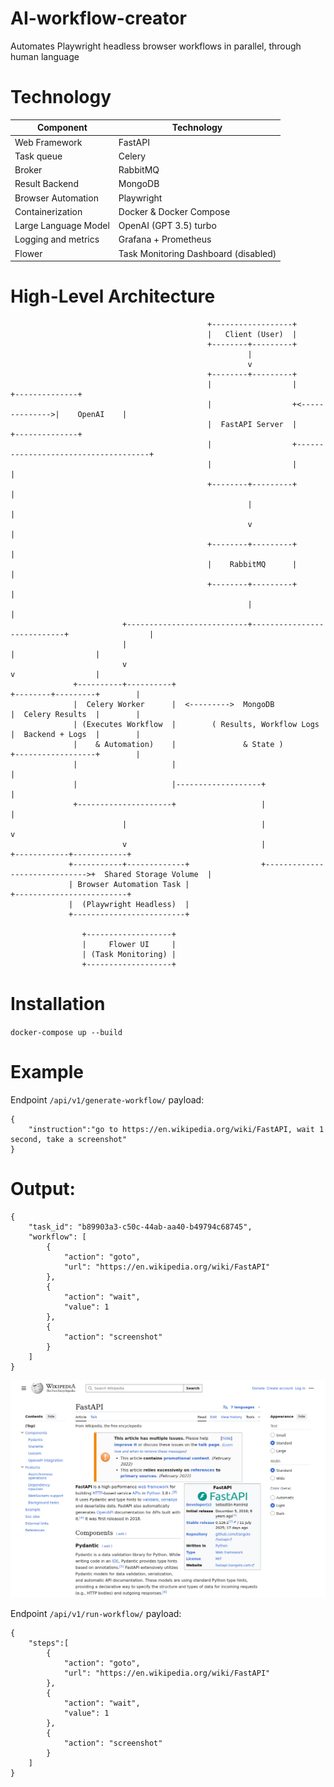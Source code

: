 # AI-workflow-creator
Automates Playwright headless browser workflows in parallel, through human language

# Technology
| Component             | Technology                                |
| --------------------- | ----------------------------------------- |
| Web Framework         | FastAPI                                   |
| Task queue            | Celery                                    |
| Broker                | RabbitMQ                                  |
| Result Backend        | MongoDB                                   |
| Browser Automation    | Playwright                                |
| Containerization      | Docker & Docker Compose                   |
| Large Language Model  | OpenAI (GPT 3.5) turbo                    |
| Logging and metrics   | Grafana + Prometheus                      |
| Flower                | Task Monitoring Dashboard (disabled)      |

# High-Level Architecture

                                                +------------------+
                                                |   Client (User)  |
                                                +--------+---------+
                                                         |
                                                         v
                                                +--------+---------+
                                                |                  |                +--------------+
                                                |                  +<-------------->|    OpenAI    |
                                                |  FastAPI Server  |                +--------------+
                                                |                  +-------------------------------------+
                                                |                  |                                     |
                                                +--------+---------+                                     |
                                                         |                                               |
                                                         v                                               |
                                                +--------+---------+                                     |
                                                |    RabbitMQ      |                                     |
                                                +--------+---------+                                     |
                                                         |                                               |
                             +---------------------------+----------------------------+                  |
                             |                                                        |                  |
                             v                                                        v                  |
                  +----------+----------+                                    +--------+---------+        |
                  |  Celery Worker      |  <--------->  MongoDB              |  Celery Results  |        |
                  | (Executes Workflow  |        ( Results, Workflow Logs    |  Backend + Logs  |        |
                  |    & Automation)    |               & State )            +------------------+        |
                  |                     |                                                                |
                  |                     |-------------------+                                            |
                  +---------------------+                   |                                            |
                             |                              |                                            v
                             v                              |                               +------------+------------+
                 +-----------+-------------+                +------------------------------>+  Shared Storage Volume  |
                 | Browser Automation Task |                                                +-------------------------+
                 |  (Playwright Headless)  |
                 +-------------------------+

                    +-------------------+
                    |     Flower UI     |
                    | (Task Monitoring) |
                    +-------------------+

# Installation

`docker-compose up --build`

# Example

Endpoint `/api/v1/generate-workflow/` payload:

    {
        "instruction":"go to https://en.wikipedia.org/wiki/FastAPI, wait 1 second, take a screenshot"
    }


# Output:


    {
        "task_id": "b89903a3-c50c-44ab-aa40-b49794c68745",
        "workflow": [
            {
                "action": "goto",
                "url": "https://en.wikipedia.org/wiki/FastAPI"
            },
            {
                "action": "wait",
                "value": 1
            },
            {
                "action": "screenshot"
            }
        ]
    }
<img src="examples/aec934918cc845bfb40a43a42d11b53f.png" alt="alt text" width="800">

Endpoint `/api/v1/run-workflow/` payload:

    {
        "steps":[
            {
                "action": "goto",
                "url": "https://en.wikipedia.org/wiki/FastAPI"
            },
            {
                "action": "wait",
                "value": 1
            },
            {
                "action": "screenshot"
            }
        ]
    }